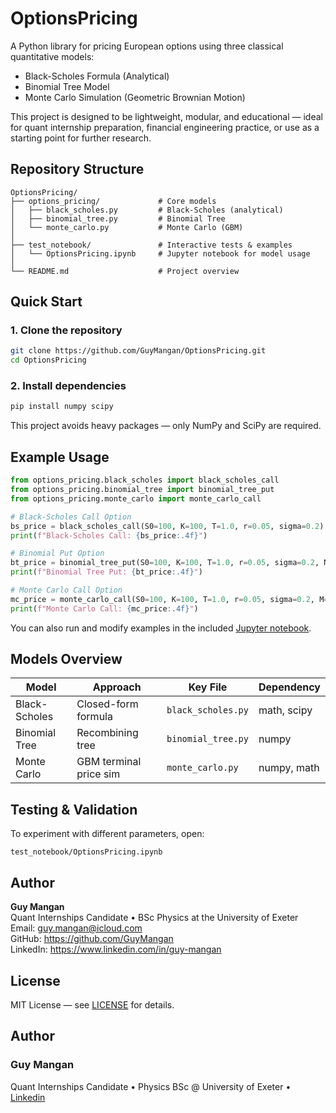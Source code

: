 # OptionsPricing

A Python library for pricing European options using three classical quantitative models:

- Black-Scholes Formula (Analytical)
- Binomial Tree Model
- Monte Carlo Simulation (Geometric Brownian Motion)

This project is designed to be lightweight, modular, and educational — ideal for quant internship preparation, financial engineering practice, or use as a starting point for further research.

## Repository Structure

```
OptionsPricing/
├── options_pricing/             # Core models
│   ├── black_scholes.py         # Black-Scholes (analytical)
│   ├── binomial_tree.py         # Binomial Tree
│   └── monte_carlo.py           # Monte Carlo (GBM)
│
├── test_notebook/               # Interactive tests & examples
│   └── OptionsPricing.ipynb     # Jupyter notebook for model usage
│
└── README.md                    # Project overview
```

## Quick Start

### 1. Clone the repository

```bash
git clone https://github.com/GuyMangan/OptionsPricing.git
cd OptionsPricing
```

### 2. Install dependencies

```bash
pip install numpy scipy
```

This project avoids heavy packages — only NumPy and SciPy are required.

## Example Usage

```python
from options_pricing.black_scholes import black_scholes_call
from options_pricing.binomial_tree import binomial_tree_put
from options_pricing.monte_carlo import monte_carlo_call

# Black-Scholes Call Option
bs_price = black_scholes_call(S0=100, K=100, T=1.0, r=0.05, sigma=0.2)
print(f"Black-Scholes Call: {bs_price:.4f}")

# Binomial Put Option
bt_price = binomial_tree_put(S0=100, K=100, T=1.0, r=0.05, sigma=0.2, N=1000)
print(f"Binomial Tree Put: {bt_price:.4f}")

# Monte Carlo Call Option
mc_price = monte_carlo_call(S0=100, K=100, T=1.0, r=0.05, sigma=0.2, M=10000)
print(f"Monte Carlo Call: {mc_price:.4f}")
```

You can also run and modify examples in the included [Jupyter notebook](https://github.com/GuyMangan/OptionsPricing/blob/main/test_notebook/OptionsPricing.ipynb).

## Models Overview

| Model          | Approach                | Key File                     | Dependency      |
|----------------|--------------------------|------------------------------|-----------------|
| Black-Scholes  | Closed-form formula      | `black_scholes.py`           | math, scipy     |
| Binomial Tree  | Recombining tree         | `binomial_tree.py`           | numpy           |
| Monte Carlo    | GBM terminal price sim   | `monte_carlo.py`             | numpy, math     |

## Testing & Validation

To experiment with different parameters, open:

```
test_notebook/OptionsPricing.ipynb
```

## Author

**Guy Mangan**  
Quant Internships Candidate • BSc Physics at the University of Exeter  
Email: guy.mangan@icloud.com  
GitHub: https://github.com/GuyMangan  
LinkedIn: https://www.linkedin.com/in/guy-mangan

## License

MIT License — see [LICENSE](https://github.com/GuyMangan/OptionsPricing/blob/main/LICENSE) for details.


## Author
### Guy Mangan
Quant Internships Candidate • Physics BSc @ University of Exeter •
[Linkedin](https://www.linkedin.com/in/guy-mangan/)
